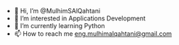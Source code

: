 - 👋 Hi, I’m @MulhimSAlQahtani
- 👀 I’m interested in Applications Development 
- 🌱 I’m currently learning Python 
- 📫 How to reach me  eng.mulhimalqahtani@gmail.com

<!---
MulhimSAlQahtani/MulhimSAlQahtani is a ✨ special ✨ repository because its `README.md` (this file) appears on your GitHub profile.
You can click the Preview link to take a look at your changes.
--->
